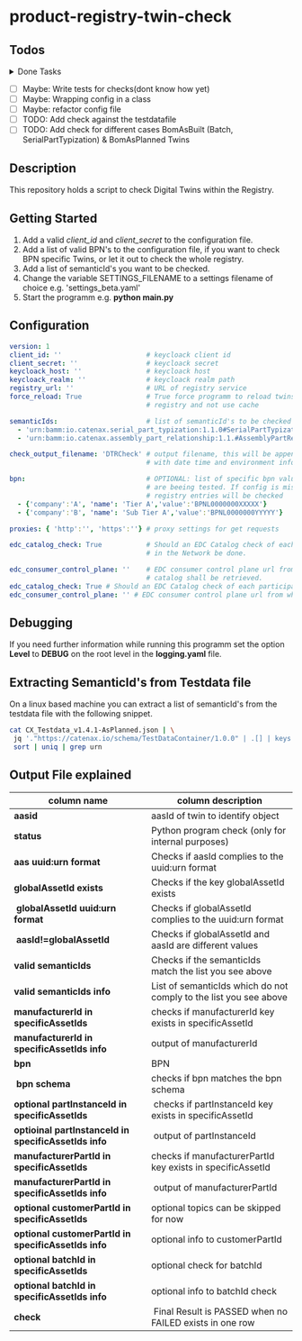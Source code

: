 # product-registry-twin-check

## Todos

<details>
  <summary>Done Tasks</summary>

* [x] CRITICAL SOLVE GLOBALS ISSUE ==> initialize only once if inctance exists?
* [x] ✅ Add functionality to force reload
* [x] ✅ Refactor code into Classes and restructure programm
* [x] ✅ Add functionality fo Multiple BPN's
* [x] ✅ draw Statusbar
* [x] ✅ Proxy settings variable
* [x] ✅ Documentation
* [x] ✅ Refactor getTwinsByBPN force reload strategy (a pickl per bpn => abstraction a lot easier)
* [x] add list of valid semanticIds into the configuration
* [x] Refactor Checks and Checkclass
* [x] manufactureId Logic is not tested correctly
* [x] Add more information to resultset to identify an object
* [x] Maybe: validate EDC Endpoints found. Make it nice Code
* [x] TODO: Describe configuration of check tool

</details>

* [ ] Maybe: Write tests for checks(dont know how yet)
* [ ] Maybe: Wrapping config in a class
* [ ] Maybe: refactor config file
* [ ] TODO: Add check against the testdatafile
* [ ] TODO: Add check for different cases BomAsBuilt (Batch, SerialPartTypization) & BomAsPlanned Twins

## Description

This repository holds a script to check Digital Twins within the Registry.

## Getting Started

1. Add a valid *client_id* and *client_secret* to the configuration file.
2. Add a list of valid BPN's to the configuration file, if you want to check BPN specific Twins, or let it out to check the whole registry.
3. Add a list of semanticId's you want to be checked.
4. Change the variable SETTINGS_FILENAME to a settings filename of choice e.g. 'settings_beta.yaml'
5. Start the programm e.g. **python main.py**

## Configuration

```yaml
version: 1
client_id: ''                     # keycloack client id 
client_secret: ''                 # keycloack secret
keycloack_host: ''                # keycloack host
keycloack_realm: ''               # keycloack realm path
registry_url: ''                  # URL of registry service
force_reload: True                # True force programm to reload twins from 
                                  # registry and not use cache

semanticIds:                      # list of semanticId's to be checked
  - 'urn:bamm:io.catenax.serial_part_typization:1.1.0#SerialPartTypization'
  - 'urn:bamm:io.catenax.assembly_part_relationship:1.1.#AssemblyPartRelationship'

check_output_filename: 'DTRCheck' # output filename, this will be appended
                                  # with date time and environment information

bpn:                              # OPTIONAL: list of specific bpn values which 
                                  # are beeing tested. If config is missing all 
                                  # registry entries will be checked
  - {'company':'A', 'name': 'Tier A','value':'BPNL0000000XXXXX'}
  - {'company':'B', 'name': 'Sub Tier A','value':'BPNL0000000YYYYY'}

proxies: { 'http':'', 'https':''} # proxy settings for get requests

edc_catalog_check: True           # Should an EDC Catalog check of each participant
                                  # in the Network be done.

edc_consumer_control_plane: ''    # EDC consumer control plane url from which the 
                                  # catalog shall be retrieved.
edc_catalog_check: True # Should an EDC Catalog check of each participant in the Network be done
edc_consumer_control_plane: '' # EDC consumer control plane url from which the catalog shall be retrieved
```

## Debugging

If you need further information while running this programm set the option **Level** to **DEBUG** on the root level in the **logging.yaml** file.

## Extracting SemanticId's from Testdata file

On a linux based machine you can extract a list of semanticId's from the testdata file with the following snippet.

```bash
cat CX_Testdata_v1.4.1-AsPlanned.json | \
 jq '."https://catenax.io/schema/TestDataContainer/1.0.0" | .[] | keys' | \
 sort | uniq | grep urn
```

## Output File explained

| column name | column description |
|----|----|
| **aasid** | aasId of twin to identify object |
| **status** | Python program check (only for internal purposes) |
| **aas uuid:urn format**| Checks if aasId complies to the uuid:urn format |
| **globalAssetId exists** | Checks if the key globalAssetId exists |
| **globalAssetId uuid:urn format** | Checks if globalAssetId complies to the uuid:urn format |
| **aasId!=globalAssetId** | Checks if globalAssetId and aasId are different values |
| **valid semanticIds** | Checks if the semanticIds match the list you see above |
| **valid semanticIds info** | List of semanticIds which do not comply to the list you see above |
| **manufacturerId in specificAssetIds**| checks if manufacturerId key exists in specificAssetId |
| **manufacturerId in specificAssetIds info**| output of manufacturerId |
| **bpn** | BPN |
| **bpn schema** | checks if bpn matches the bpn schema |
| **optional partInstanceId in specificAssetIds** | checks if partInstanceId key exists in specificAssetId |
| **optioinal partInstanceId in specificAssetIds info** | output of partInstanceId |
| **manufacturerPartId in specificAssetIds** | checks if manufacturerPartId key exists in specificAssetId |
| **manufacturerPartId in specificAssetIds info** | output of manufacturerPartId |
| **optional customerPartId in specificAssetIds** | optional topics can be skipped for now |
| **optional customerPartId in specificAssetIds info**| optional info to customerPartId|  
| **optional batchId in specificAssetIds**| optional check for batchId |
| **optional batchId in specificAssetIds info**| optional info to batchId check |
| **check** | Final Result is PASSED when no FAILED exists in one row |
